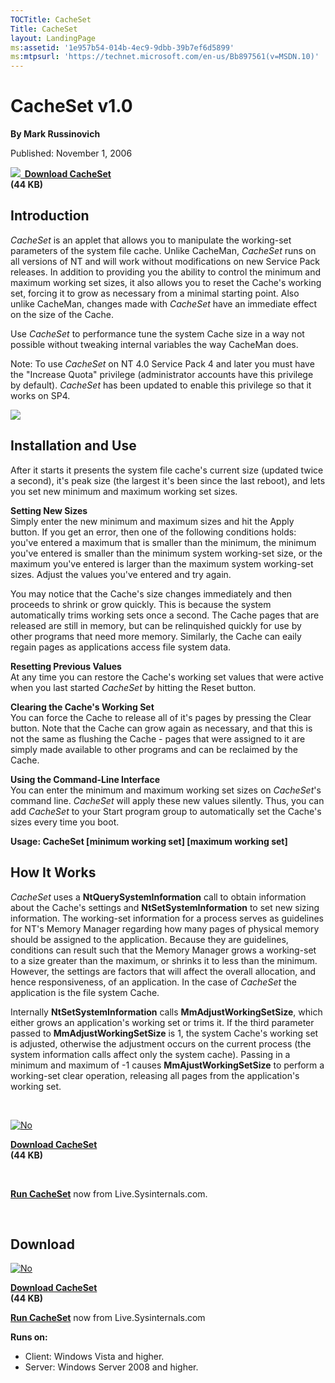```yaml
--- 
TOCTitle: CacheSet
Title: CacheSet
layout: LandingPage
ms:assetid: '1e957b54-014b-4ec9-9dbb-39b7ef6d5899'
ms:mtpsurl: 'https://technet.microsoft.com/en-us/Bb897561(v=MSDN.10)'
---
```


CacheSet v1.0
=============

**By Mark Russinovich**

Published: November 1, 2006

**[![](/media/landing/sysinternals/download_sm.png)
 Download
CacheSet](https://download.sysinternals.com/files/cacheset.zip)  
(44 KB)**


## Introduction

*CacheSet* is an applet that allows you to manipulate the working-set
parameters of the system file cache. Unlike CacheMan, *CacheSet* runs on
all versions of NT and will work without modifications on new Service
Pack releases. In addition to providing you the ability to control the
minimum and maximum working set sizes, it also allows you to reset the
Cache's working set, forcing it to grow as necessary from a minimal
starting point. Also unlike CacheMan, changes made with *CacheSet* have
an immediate effect on the size of the Cache.

Use *CacheSet* to performance tune the system Cache size in a way not
possible without tweaking internal variables the way CacheMan does.

Note: To use *CacheSet* on NT 4.0 Service Pack 4 and later you must have
the "Increase Quota" privilege (administrator accounts have this
privilege by default). *CacheSet* has been updated to enable this
privilege so that it works on SP4.

![](/media/landing/sysinternals/CacheSet.gif)

## Installation and Use

After it starts it presents the system file cache's current size
(updated twice a second), it's peak size (the largest it's been since
the last reboot), and lets you set new minimum and maximum working set
sizes.

**Setting New Sizes**  
Simply enter the new minimum and maximum sizes and hit the Apply button.
If you get an error, then one of the following conditions holds: you've
entered a maximum that is smaller than the minimum, the minimum you've
entered is smaller than the minimum system working-set size, or the
maximum you've entered is larger than the maximum system working-set
sizes. Adjust the values you've entered and try again.

You may notice that the Cache's size changes immediately and then
proceeds to shrink or grow quickly. This is because the system
automatically trims working sets once a second. The Cache pages that are
released are still in memory, but can be relinquished quickly for use by
other programs that need more memory. Similarly, the Cache can eaily
regain pages as applications access file system data.

**Resetting Previous Values**  
At any time you can restore the Cache's working set values that were
active when you last started *CacheSet* by hitting the Reset button.

**Clearing the Cache's Working Set**  
You can force the Cache to release all of it's pages by pressing the
Clear button. Note that the Cache can grow again as necessary, and that
this is not the same as flushing the Cache - pages that were assigned to
it are simply made available to other programs and can be reclaimed by
the Cache.

**Using the Command-Line Interface**  
You can enter the minimum and maximum working set sizes on *CacheSet*'s
command line. *CacheSet* will apply these new values silently. Thus, you
can add *CacheSet* to your Start program group to automatically set the
Cache's sizes every time you boot.

**Usage: CacheSet \[minimum working set\] \[maximum working set\]**  

## How It Works

*CacheSet* uses a **NtQuerySystemInformation** call to obtain
information about the Cache's settings and **NtSetSystemInformation** to
set new sizing information. The working-set information for a process
serves as guidelines for NT's Memory Manager regarding how many pages of
physical memory should be assigned to the application. Because they are
guidelines, conditions can result such that the Memory Manager grows a
working-set to a size greater than the maximum, or shrinks it to less
than the minimum. However, the settings are factors that will affect the
overall allocation, and hence responsiveness, of an application. In the
case of *CacheSet* the application is the file system Cache.

Internally **NtSetSystemInformation** calls **MmAdjustWorkingSetSize**,
which either grows an application's working set or trims it. If the
third parameter passed to **MmAdjustWorkingSetSize** is 1, the system
Cache's working set is adjusted, otherwise the adjustment occurs on the
current process (the system information calls affect only the system
cache). Passing in a minimum and maximum of -1 causes
**MmAjustWorkingSetSize** to perform a working-set clear operation,
releasing all pages from the application's working set.

 

[![No](/media/landing/sysinternals/download_sm.png "Download")
](https://download.sysinternals.com/files/cacheset.zip)

[**Download CacheSet**  
](https://download.sysinternals.com/files/cacheset.zip)**(44 KB)**

 

[**Run CacheSet**](https://live.sysinternals.com/cacheset.exe) now from
Live.Sysinternals.com.

 


<div class="RightAdRail">


## Download

  

[![No](/media/landing/sysinternals/download_sm.png "Download")
](https://download.sysinternals.com/files/cacheset.zip)

[**Download CacheSet**  
](https://download.sysinternals.com/files/cacheset.zip)**(44 KB)**

  

[**Run CacheSet**](https://live.sysinternals.com/cacheset.exe) now from
Live.Sysinternals.com

**Runs on:**

-   Client: Windows Vista and higher.
-   Server: Windows Server 2008 and higher.


